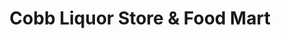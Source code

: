 ---
title: "Cobb Liquor Store & Food Mart"
url: /marietta/cobb-liquor-store-und-food-mart/
shop: Spirituosen
---